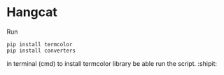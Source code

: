 # Hangcat
Run
```
pip install termcolor
pip install converters
```
in terminal (cmd) to install termcolor library be able run the script. :shipit:

